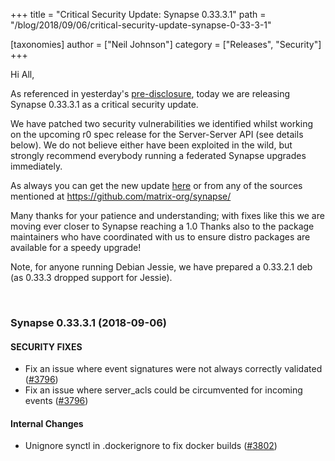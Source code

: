 +++
title = "Critical Security Update: Synapse 0.33.3.1"
path = "/blog/2018/09/06/critical-security-update-synapse-0-33-3-1"

[taxonomies]
author = ["Neil Johnson"]
category = ["Releases", "Security"]
+++

Hi All,


As referenced in yesterday's <a href="/blog/2018/09/05/pre-disclosure-upcoming-critical-security-fix-for-synapse/">pre-disclosure</a>, today we are releasing Synapse 0.33.3.1 as a critical security update.


We have patched two security vulnerabilities we identified whilst working on the upcoming r0 spec release for the Server-Server API (see details below). We do not believe either have been exploited in the wild, but strongly recommend everybody running a federated Synapse upgrades immediately. 


As always you can get the new update <a href="https://github.com/matrix-org/synapse/releases/tag/v0.33.3.1">here</a> or from any of the sources mentioned at <a href="https://github.com/matrix-org/synapse/">https://github.com/matrix-org/synapse/</a>

Many thanks for your patience and understanding; with fixes like this we are moving ever closer to Synapse reaching a 1.0 Thanks also to the package maintainers who have coordinated with us to ensure distro packages are available for a speedy upgrade!


Note, for anyone running Debian Jessie, we have prepared a 0.33.2.1 deb (as 0.33.3 dropped support for Jessie).


&nbsp;
<h3>Synapse 0.33.3.1 (2018-09-06)</h3>
<h4>SECURITY FIXES</h4>
<ul>
 	<li>Fix an issue where event signatures were not always correctly validated (<a href="https://github.com/matrix-org/synapse/issues/3796">#3796</a>)</li>
 	<li>Fix an issue where server_acls could be circumvented for incoming events (<a href="https://github.com/matrix-org/synapse/issues/3796">#3796</a>)</li>
</ul>
<h4>Internal Changes</h4>
<ul>
 	<li>Unignore synctl in .dockerignore to fix docker builds (<a href="https://github.com/matrix-org/synapse/issues/3802">#3802</a>)</li>
</ul>
